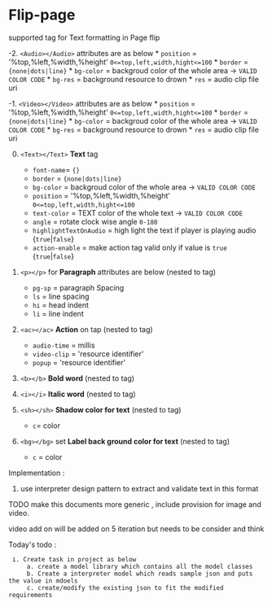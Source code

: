 # Flip-page
supported tag for Text formatting in Page flip

-2. `<Audio></Audio>` attributes are as below
     * `position` = '%top,%left,%width,%height' `0<=top,left,width,hight<=100`
     * `border` = `{none|dots|line}`
     * `bg-color` = backgroud color of the whole area -> `VALID COLOR CODE`
     * `bg-res` = background resource to drown
     * `res` = audio clip file uri

-1. `<Video></Video>` attributes are as below
     * `position` = '%top,%left,%width,%height' `0<=top,left,width,hight<=100`
     * `border` = `{none|dots|line}`
     * `bg-color` = backgroud color of the whole area -> `VALID COLOR CODE`
     * `bg-res` = background resource to drown
     * `res` = audio clip file uri

0. `<Text></Text>` **Text** tag
      * `font-name`= `{}`
      * `border` = `{none|dots|line}`
      * `bg-color` = backgroud color of the whole area -> `VALID COLOR CODE`
      * `position` = '%top,%left,%width,%height' `0<=top,left,width,hight<=100`
      * `text-color` = TEXT color of the whole text -> `VALID COLOR CODE`
      * `angle` = rotate clock wise angle `0-180`
      * `highlightTextOnAudio` =  high light the text if player is playing audio {`true`|`false`}
      * `action-enable` = make action tag valid only if value is `true` {`true`|`false`}

1. `<p></p>` for **Paragraph**  attributes are below (nested to <Text> tag)
    * `pg-sp` = paragraph Spacing
    * `ls` = line spacing
    * `hi` = head indent
    * `li` = line indent

2. `<ac></ac>` **Action** on tap (nested to <Text> tag)
     * `audio-time` = millis
     * `video-clip` = 'resource identifier'
     * `popup` = 'resource identifier'

3. `<b></b>` **Bold word** (nested to <Text> tag)

4. `<i></i>` **Italic word** (nested to <Text> tag)

5.  `<sh></sh>` **Shadow color for text** (nested to <Text> tag)
    * `c`= color

6. `<bg></bg>` set **Label back ground color for text** (nested to <Text> tag)
    * `c` = color



Implementation :

  1. use interpreter design pattern to extract and validate text in this format
  
  TODO make this documents more generic , include provision for image and video. 
  
  video add on will be added on 5 iteration but needs to be consider and think
  
  Today's todo : 
  
     i. Create task in project as below 
         a. create a model library which contains all the model classes
         b. Create a interpreter model which reads sample json and puts the value in mdoels
         c. create/modify the existing json to fit the modified requirements
  
  
  

